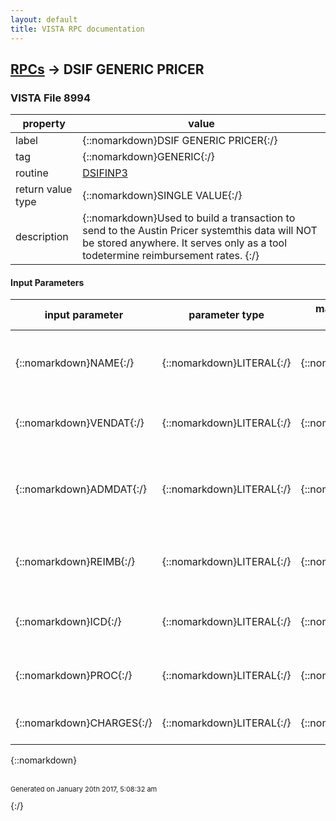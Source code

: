 ```yaml
---
layout: default
title: VISTA RPC documentation
---
```




## [RPCs](TableOfContent.md) &#8594; DSIF GENERIC PRICER 



### VISTA File 8994 


 property | value 
--- | --- 
 label | {::nomarkdown}DSIF GENERIC PRICER{:/}
 tag | {::nomarkdown}GENERIC{:/}
 routine | [DSIFINP3](http://code.osehra.org/dox/Routine_DSIFINP3_source.html)
 return value type | {::nomarkdown}SINGLE VALUE{:/}
 description | {::nomarkdown}Used to build a transaction to send to the Austin Pricer systemthis data will NOT be stored anywhere. It serves only as a tool todetermine reimbursement rates.  {:/}

#### Input Parameters

| input parameter | parameter type | maximum data length | required | description | 
| --- | --- | --- | --- | --- | 
| {::nomarkdown}NAME{:/} | {::nomarkdown}LITERAL{:/} | {::nomarkdown}75{:/} | {::nomarkdown}true{:/} | {::nomarkdown}NAME = \Lastname,Firstname MI;DOB (date);SSN;SEX\     Date format - \01151966\ [MMDDYYYY]{:/} | 
| {::nomarkdown}VENDAT{:/} | {::nomarkdown}LITERAL{:/} | {::nomarkdown}55{:/} | {::nomarkdown}true{:/} | {::nomarkdown}VENDAT = \Vendor name;Medicare ID;State (VistA Abreviation 2 Alpha)\{:/} | 
| {::nomarkdown}ADMDAT{:/} | {::nomarkdown}LITERAL{:/} | {::nomarkdown}35{:/} | {::nomarkdown}true{:/} | {::nomarkdown}ADMDAT = \Admission date;Discharge date;Admitting Authority IEN;Disposition code IEN\  Date format - \01151966\ [MMDDYYYY]{:/} | 
| {::nomarkdown}REIMB{:/} | {::nomarkdown}LITERAL{:/} | {::nomarkdown}2{:/} | {::nomarkdown}true{:/} | {::nomarkdown}REIMB = \Patient Reimbursement (0/1);Payment by Medicare or Other Federal Agency (0/1)\{:/} | 
| {::nomarkdown}ICD{:/} | {::nomarkdown}LITERAL{:/} | {::nomarkdown}35{:/} | {::nomarkdown}true{:/} | {::nomarkdown}ICD = \ICD1;ICD2;ICD3:ICD4;ICD5\ [ICD1 is Mandatory - Primary Diagnosis]{:/} | 
| {::nomarkdown}PROC{:/} | {::nomarkdown}LITERAL{:/} | {::nomarkdown}35{:/} | {::nomarkdown}true{:/} | {::nomarkdown}PROC = \PROC1;PROC2;PROC3\  [PROC1 is mandatory, Primary procedure]{:/} | 
| {::nomarkdown}CHARGES{:/} | {::nomarkdown}LITERAL{:/} | {::nomarkdown}35{:/} | {::nomarkdown}true{:/} | {::nomarkdown}CHARGES = \Billed Charges;Amount Claimed\{:/} | 

{::nomarkdown} <br/><br/><p style="font-size: 11px">Generated on January 20th 2017, 5:08:32 am</p>{:/}